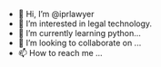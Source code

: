 - 👋 Hi, I’m @iprlawyer
- 👀 I’m interested in legal technology.
- 🌱 I’m currently learning python...
- 💞️ I’m looking to collaborate on ...
- 📫 How to reach me ...

<!---
iprlawyer/iprlawyer is a ✨ special ✨ repository because its `README.md` (this file) appears on your GitHub profile.
You can click the Preview link to take a look at your changes.
--->
